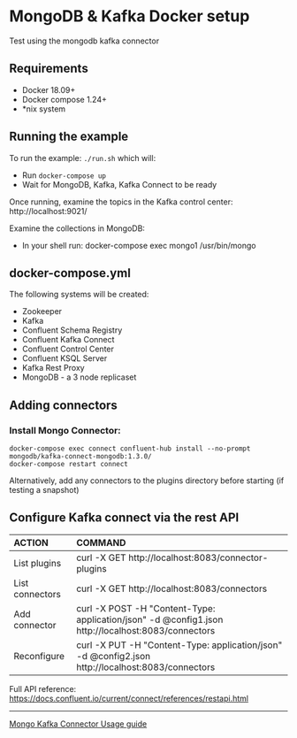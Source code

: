 # MongoDB & Kafka Docker setup

Test using the mongodb kafka connector

## Requirements
  - Docker 18.09+
  - Docker compose 1.24+
  - *nix system

## Running the example

To run the example: `./run.sh` which will:
  
  - Run `docker-compose up` 
  - Wait for MongoDB, Kafka, Kafka Connect to be ready

Once running, examine the topics in the Kafka control center: http://localhost:9021/


Examine the collections in MongoDB:
  - In your shell run: docker-compose exec mongo1 /usr/bin/mongo

## docker-compose.yml

The following systems will be created:

  - Zookeeper
  - Kafka
  - Confluent Schema Registry
  - Confluent Kafka Connect
  - Confluent Control Center
  - Confluent KSQL Server
  - Kafka Rest Proxy
  - MongoDB - a 3 node replicaset


## Adding connectors

### Install Mongo Connector:

```
docker-compose exec connect confluent-hub install --no-prompt mongodb/kafka-connect-mongodb:1.3.0/
docker-compose restart connect
```

Alternatively, add any connectors to the plugins directory before starting (if testing a snapshot)


## Configure Kafka connect via the rest API


| **ACTION**      | **COMMAND** |
| :-------------- | :---------- |
| List plugins    | curl -X GET http://localhost:8083/connector-plugins |
| List connectors | curl -X GET http://localhost:8083/connectors |
| Add connector   | curl -X POST -H "Content-Type: application/json" -d @config1.json  http://localhost:8083/connectors |
| Reconfigure     | curl -X PUT -H "Content-Type: application/json" -d @config2.json  http://localhost:8083/connectors |

Full API reference: https://docs.confluent.io/current/connect/references/restapi.html

---

[Mongo Kafka Connector Usage guide](https://docs.mongodb.com/kafka-connector/current/)
